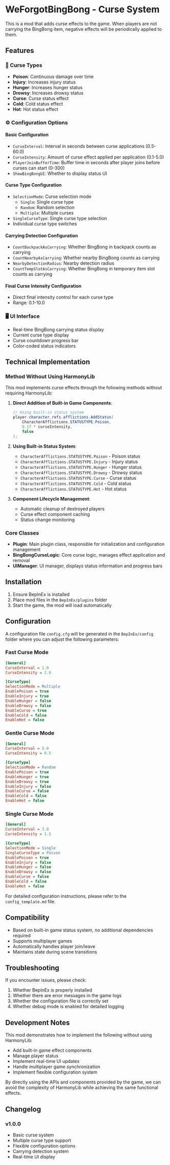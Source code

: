 # WeForgotBingBong - Curse System

This is a mod that adds curse effects to the game. When players are not carrying the BingBong item, negative effects will be periodically applied to them.

## Features

### 🎯 Curse Types
- **Poison**: Continuous damage over time
- **Injury**: Increases injury status
- **Hunger**: Increases hunger status
- **Drowsy**: Increases drowsy status
- **Curse**: Curse status effect
- **Cold**: Cold status effect
- **Hot**: Hot status effect

### ⚙️ Configuration Options

#### Basic Configuration
- `CurseInterval`: Interval in seconds between curse applications (0.5-60.0)
- `CurseIntensity`: Amount of curse effect applied per application (0.1-5.0)
- `PlayerJoinBufferTime`: Buffer time in seconds after player joins before curses can start (0-300)
- `ShowBingBongUI`: Whether to display status UI

#### Curse Type Configuration
- `SelectionMode`: Curse selection mode
  - `Single`: Single curse type
  - `Random`: Random selection
  - `Multiple`: Multiple curses
- `SingleCurseType`: Single curse type selection
- Individual curse type switches

#### Carrying Detection Configuration
- `CountBackpackAsCarrying`: Whether BingBong in backpack counts as carrying
- `CountNearbyAsCarrying`: Whether nearby BingBong counts as carrying
- `NearbyDetectionRadius`: Nearby detection radius
- `CountTempSlotAsCarrying`: Whether BingBong in temporary item slot counts as carrying

#### Final Curse Intensity Configuration
- Direct final intensity control for each curse type
- Range: 0.1-10.0

### 🖥️ UI Interface
- Real-time BingBong carrying status display
- Current curse type display
- Curse countdown progress bar
- Color-coded status indicators

## Technical Implementation

### Method Without Using HarmonyLib
This mod implements curse effects through the following methods without requiring HarmonyLib:

1. **Direct Addition of Built-in Game Components**:
   ```csharp
   // Using built-in status system
   player.character.refs.afflictions.AddStatus(
       CharacterAfflictions.STATUSTYPE.Poison, 
       0.1f * curseIntensity, 
       false
   );
   ```

2. **Using Built-in Status System**:
   - `CharacterAfflictions.STATUSTYPE.Poison` - Poison status
   - `CharacterAfflictions.STATUSTYPE.Injury` - Injury status
   - `CharacterAfflictions.STATUSTYPE.Hunger` - Hunger status
   - `CharacterAfflictions.STATUSTYPE.Drowsy` - Drowsy status
   - `CharacterAfflictions.STATUSTYPE.Curse` - Curse status
   - `CharacterAfflictions.STATUSTYPE.Cold` - Cold status
   - `CharacterAfflictions.STATUSTYPE.Hot` - Hot status

3. **Component Lifecycle Management**:
   - Automatic cleanup of destroyed players
   - Curse effect component caching
   - Status change monitoring

### Core Classes

- **Plugin**: Main plugin class, responsible for initialization and configuration management
- **BingBongCurseLogic**: Core curse logic, manages effect application and removal
- **UIManager**: UI manager, displays status information and progress bars

## Installation

1. Ensure BepInEx is installed
2. Place mod files in the `BepInEx/plugins` folder
3. Start the game, the mod will load automatically

## Configuration

A configuration file `config.cfg` will be generated in the `BepInEx/config` folder where you can adjust the following parameters:

### Fast Curse Mode
```ini
[General]
CurseInterval = 1.0
CurseIntensity = 2.0

[CurseType]
SelectionMode = Multiple
EnablePoison = true
EnableInjury = true
EnableHunger = false
EnableDrowsy = false
EnableCurse = true
EnableCold = false
EnableHot = false
```

### Gentle Curse Mode
```ini
[General]
CurseInterval = 5.0
CurseIntensity = 0.5

[CurseType]
SelectionMode = Random
EnablePoison = true
EnableHunger = true
EnableDrowsy = true
EnableInjury = false
EnableCurse = false
EnableCold = false
EnableHot = false
```

### Single Curse Mode
```ini
[General]
CurseInterval = 3.0
CurseIntensity = 1.5

[CurseType]
SelectionMode = Single
SingleCurseType = Poison
EnablePoison = true
EnableInjury = false
EnableHunger = false
EnableDrowsy = false
EnableCurse = false
EnableCold = false
EnableHot = false
```

For detailed configuration instructions, please refer to the `config_template.md` file.

## Compatibility

- Based on built-in game status system, no additional dependencies required
- Supports multiplayer games
- Automatically handles player join/leave
- Maintains state during scene transitions

## Troubleshooting

If you encounter issues, please check:
1. Whether BepInEx is properly installed
2. Whether there are error messages in the game logs
3. Whether the configuration file is correctly set
4. Whether debug mode is enabled for detailed logging

## Development Notes

This mod demonstrates how to implement the following without using HarmonyLib:
- Add built-in game effect components
- Manage player status
- Implement real-time UI updates
- Handle multiplayer game synchronization
- Implement flexible configuration system

By directly using the APIs and components provided by the game, we can avoid the complexity of HarmonyLib while achieving the same functional effects.

## Changelog

### v1.0.0
- Basic curse system
- Multiple curse type support
- Flexible configuration options
- Carrying detection system
- Real-time UI display
